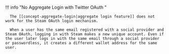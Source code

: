 !!! info "No Aggregate Login with Twitter OAuth "

      The [[concept-aggregate-login|aggregate login feature]] does not work for the Steam OAuth login mechanism.

      When a user has the same email registered with a social provider and Steam OAuth, logging in with Steam makes a new unique account. Even if the user later logs in with the same email through a social provider or passwordless, it creates a different wallet address for the same user.